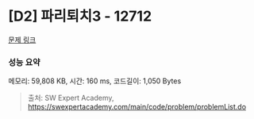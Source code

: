 # [D2] 파리퇴치3 - 12712 

[문제 링크](https://swexpertacademy.com/main/code/problem/problemDetail.do?contestProbId=AXuARWAqDkQDFARa) 

### 성능 요약

메모리: 59,808 KB, 시간: 160 ms, 코드길이: 1,050 Bytes



> 출처: SW Expert Academy, https://swexpertacademy.com/main/code/problem/problemList.do